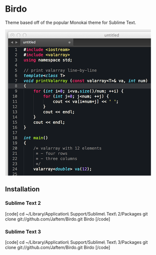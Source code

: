 Birdo
=====

Theme based off of the popular Monokai theme for Sublime Text.

![Birdo Theme](screenshot.png)

## Installation

### Sublime Text 2
[code]
cd ~/Library/Application\ Support/Sublime\ Text\ 2/Packages
git clone git://github.com/Jaftem/Birdo.git Birdo
[/code]

### Sublime Text 3
[code]
cd ~/Library/Application\ Support/Sublime\ Text\ 3/Packages
git clone git://github.com/Jaftem/Birdo.git Birdo
[/code]